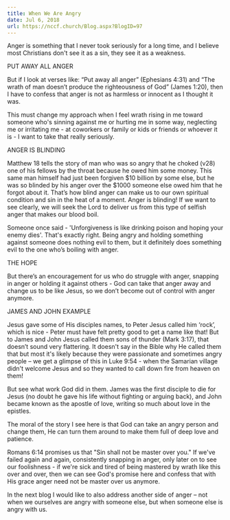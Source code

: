 ```yaml
---
title: When We Are Angry
date: Jul 6, 2018
url: https://nccf.church/Blog.aspx?BlogID=97
---
```


Anger is something that I never took seriously for a long time, and I believe most Christians don't see it as a sin, they see it as a weakness.  

PUT AWAY ALL ANGER  

But if I look at verses like: “Put away all anger” (Ephesians 4:31) and “The wrath of man doesn’t produce the righteousness of God” (James 1:20), then I have to confess that anger is not as harmless or innocent as I thought it was.

This must change my approach when I feel wrath rising in me toward someone who's sinning against me or hurting me in some way, neglecting me or irritating me - at coworkers or family or kids or friends or whoever it is - I want to take that really seriously.

ANGER IS BLINDING

Matthew 18 tells the story of man who was so angry that he choked (v28) one of his fellows by the throat because he owed him some money. This same man himself had just been forgiven $10 billion by some else, but he was so blinded by his anger over the $1000 someone else owed him that he forgot about it. That’s how blind anger can make us to our own spiritual condition and sin in the heat of a moment. Anger is blinding! If we want to see clearly, we will seek the Lord to deliver us from this type of selfish anger that makes our blood boil.  

Someone once said - 'Unforgiveness is like drinking poison and hoping your enemy dies'. That's exactly right. Being angry and holding something against someone does nothing evil to them, but it definitely does something evil to the one who’s boiling with anger.

THE HOPE  

But there’s an encouragement for us who do struggle with anger, snapping in anger or holding it against others - God can take that anger away and change us to be like Jesus, so we don’t become out of control with anger anymore.  

JAMES AND JOHN EXAMPLE  

Jesus gave some of His disciples names, to Peter Jesus called him ‘rock’, which is nice - Peter must have felt pretty good to get a name like that! But to James and John Jesus called them sons of thunder (Mark 3:17), that doesn’t sound very flattering. It doesn't say in the Bible why He called them that but most it's likely because they were passionate and sometimes angry people – we get a glimpse of this in Luke 9:54 - when the Samarian village didn't welcome Jesus and so they wanted to call down fire from heaven on them!  

But see what work God did in them. James was the first disciple to die for Jesus (no doubt he gave his life without fighting or arguing back), and John became known as the apostle of love, writing so much about love in the epistles.  

The moral of the story I see here is that God can take an angry person and change them, He can turn them around to make them full of deep love and patience.

Romans 6:14 promises us that "Sin shall not be master over you." If we've failed again and again, consistently snapping in anger, only later on to see our foolishness - if we're sick and tired of being mastered by wrath like this over and over, then we can see God's promise here and confess that with His grace anger need not be master over us anymore.

In the next blog I would like to also address another side of anger – not when we ourselves are angry with someone else, but when someone else is angry with us.
